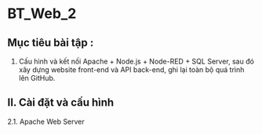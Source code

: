 # BT_Web_2
## Mục tiêu bài tập :
1. Cấu hình và kết nối Apache + Node.js + Node-RED + SQL Server, sau đó xây dựng website front-end và API back-end, ghi lại toàn bộ quá trình lên GitHub.

## **II. Cài đặt và cấu hình**
2.1. Apache Web Server
